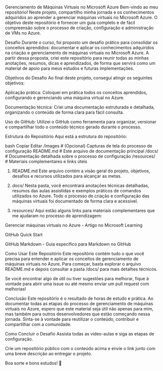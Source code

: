 Gerenciamento de Máquinas Virtuais no Microsoft Azure
Bem-vindo ao meu repositório! Neste projeto, compartilho minha jornada e os conhecimentos adquiridos ao aprender a gerenciar máquinas virtuais no Microsoft Azure. O objetivo deste repositório é fornecer um guia completo e de fácil compreensão sobre o processo de criação, configuração e administração de VMs no Azure.

Desafio
Durante o curso, foi proposto um desafio prático para consolidar os conceitos aprendidos: documentar e aplicar os conhecimentos adquiridos na criação e gerenciamento de máquinas virtuais no Microsoft Azure. A partir dessa proposta, criei este repositório para reunir todas as minhas anotações, resumos, dicas e aprendizados, de forma que servirá como um material de apoio para meus estudos e futuras implementações.

Objetivos do Desafio
Ao final deste projeto, consegui atingir os seguintes objetivos:

Aplicação prática: Coloquei em prática todos os conceitos aprendidos, configurando e gerenciando uma máquina virtual no Azure.

Documentação técnica: Criei uma documentação estruturada e detalhada, organizando o conteúdo de forma clara para fácil consulta.

Uso do GitHub: Utilizei o GitHub como ferramenta para organizar, versionar e compartilhar todo o conteúdo técnico gerado durante o processo.

Estrutura do Repositório
Aqui está a estrutura do repositório:

bash
Copiar
Editar
/images                # (Opcional) Capturas de tela do processo de configuração
README.md             # Este arquivo de documentação principal
/docs/                 # Documentação detalhada sobre o processo de configuração
/resources/            # Materiais complementares e links úteis
1. README.md
Este arquivo contém a visão geral do projeto, objetivos, desafios e recursos utilizados para alcançar as metas.

2. docs/
Nesta pasta, você encontrará anotações técnicas detalhadas, resumos das aulas assistidas e exemplos práticos de comandos utilizados no Azure. Todo o processo de criação e configuração das máquinas virtuais foi documentado de forma clara e acessível.

3. resources/
Aqui estão alguns links para materiais complementares que me ajudaram no processo de aprendizagem:

Gerenciar máquinas virtuais no Azure - Artigo no Microsoft Learning

GitHub Quick Start

GitHub Markdown - Guia específico para Markdown no GitHub

Como Usar Este Repositório
Este repositório contém tudo o que você precisa para entender e aplicar os conceitos de gerenciamento de máquinas virtuais no Azure. Para começar, basta explorar o arquivo README.md e depois consultar a pasta /docs/ para mais detalhes técnicos.

Se você encontrar algo de útil ou tiver sugestões para melhorar, fique à vontade para abrir uma issue ou até mesmo enviar um pull request com melhorias!

Conclusão
Este repositório é o resultado de horas de estudo e prática. Ao documentar todas as etapas do processo de gerenciamento de máquinas virtuais no Azure, espero que este material seja útil não apenas para mim, mas também para outros desenvolvedores que estão começando nessa jornada. Sinta-se à vontade para reutilizar o conteúdo, contribuir e compartilhar com a comunidade.

Como Concluir o Desafio
Assista todas as vídeo-aulas e siga as etapas de configuração.

Crie um repositório público com o conteúdo acima e envie o link junto com uma breve descrição ao entregar o projeto.

Boa sorte e bons estudos! 🚀
